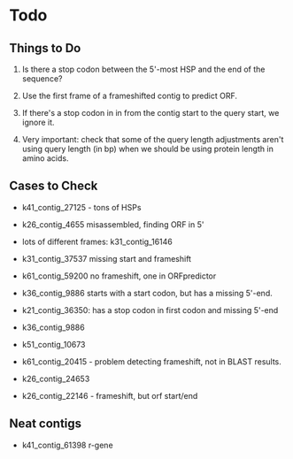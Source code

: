 # Todo

## Things to Do

1. Is there a stop codon between the 5'-most HSP and the end of the
sequence?

2. Use the first frame of a frameshifted contig to predict ORF.

3. If there's a stop codon in in from the contig start to the query start, we ignore it.

4. Very important: check that some of the query length adjustments
aren't using query length (in bp) when we should be using protein
length in amino acids.

## Cases to Check

 - k41_contig_27125 - tons of HSPs

 - k26_contig_4655 misassembled, finding ORF in 5'

 - lots of different frames: k31_contig_16146

 - k31_contig_37537 missing start and frameshift

 - k61_contig_59200 no frameshift, one in ORFpredictor

 - k36_contig_9886 starts with a start codon, but has a missing 5'-end.

 - k21_contig_36350: has a stop codon in first codon and missing 5'-end

 - k36_contig_9886

 - k51_contig_10673

 - k61_contig_20415 - problem detecting frameshift, not in BLAST results.

 - k26_contig_24653

 - k26_contig_22146 - frameshift, but orf start/end


## Neat contigs

 - k41_contig_61398 r-gene